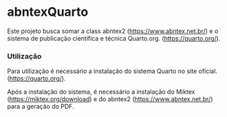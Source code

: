 # abntexQuarto

Este projeto busca somar a class abntex2 (<https://www.abntex.net.br/>) e o sistema de publicação científica e técnica Quarto.org. (<https://quarto.org/>).

### Utilização

Para utilização é necessário a instalação do sistema Quarto no site oficial. (<https://quarto.org/>).

Após a instalação do sistema, é necessário a instalação do Miktex (<https://miktex.org/download>) e do abntex2 (<https://www.abntex.net.br/>) para a geração do PDF.
